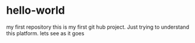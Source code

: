 # hello-world
my first repository
this is my first git hub project. Just trying to understand this platform. lets see as it goes
